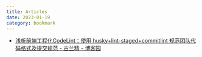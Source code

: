 ```yaml
---
title: Articles
date: 2023-01-19
category: bookmark
---
```


- [浅析前端工程化CodeLint：使用 husky+lint-staged+commitlint 规范团队代码格式及提交规范 - 古兰精 - 博客园](https://www.cnblogs.com/goloving/p/16175634.html)
